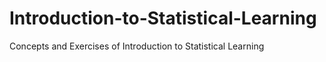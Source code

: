 # Introduction-to-Statistical-Learning
Concepts and Exercises of Introduction to Statistical Learning
